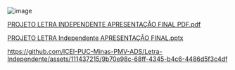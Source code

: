 



![image](https://github.com/ICEI-PUC-Minas-PMV-ADS/Letra-Independente/assets/111437215/359e0484-adb4-46df-bf6f-09b445fe54e8)


[PROJETO LETRA INDEPENDENTE APRESENTAÇÃO FINAL PDF.pdf](https://github.com/ICEI-PUC-Minas-PMV-ADS/Letra-Independente/files/11782529/PROJETO.LETRA.INDEPENDENTE.APRESENTACAO.FINAL.PDF.pdf)

[PROJETO LETRA Independente APRESENTAÇÃO FINAL.pptx](https://github.com/ICEI-PUC-Minas-PMV-ADS/Letra-Independente/files/11782530/PROJETO.LETRA.Independente.APRESENTACAO.FINAL.pptx)


https://github.com/ICEI-PUC-Minas-PMV-ADS/Letra-Independente/assets/111437215/9b70e98c-68ff-4345-b4c6-4486d5f3c4df

